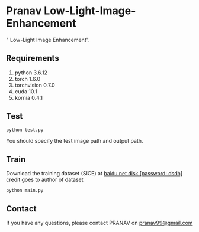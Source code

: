 # Pranav Low-Light-Image-Enhancement
" Low-Light Image Enhancement".



## Requirements

1. python 3.6.12 
2. torch 1.6.0
3. torchvision 0.7.0
4. cuda 10.1
5. kornia 0.4.1

## Test

```
python test.py 
```

You should specify the test image path and output path.

## Train

Download the training dataset (SICE) at <a href="https://pan.baidu.com/s/11dd_9JyxjSWv2UKMCsMZJg">baidu net disk [password: dsdh]</a>
credit goes to author of dataset

```
python main.py 
```

## Contact

If you have any questions, please contact PRANAV on pranav99@gmail.com
